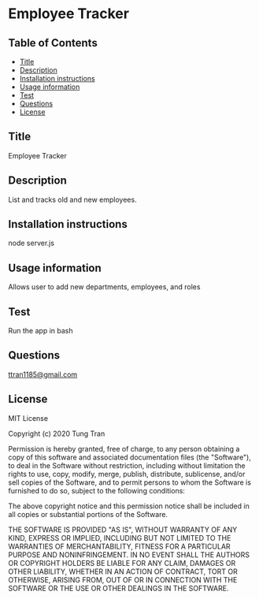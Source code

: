 # Employee Tracker


  ## Table of Contents
  * [Title](#title)
  * [Description](#description)
  * [Installation instructions](#installation)
  * [Usage information](#usage)
  * [Test](#test)
  * [Questions](#questions)
  * [License](#license)
  
  ## Title
  Employee Tracker
  ## Description
  List and tracks old and new employees.
  ## Installation instructions
  node server.js
  ## Usage information
  Allows user to add new departments, employees, and roles
  ## Test
  Run the app in bash
  ## Questions
  ttran1185@gmail.com
  ## License
  MIT License

  Copyright (c) 2020 Tung Tran

  Permission is hereby granted, free of charge, to any person obtaining a copy of this software and associated documentation files (the "Software"), to deal in the Software without restriction, including without limitation the rights to use, copy, modify, merge, publish, distribute, sublicense, and/or sell copies of the Software, and to permit persons to whom the Software is furnished to do so, subject to the following conditions:

  The above copyright notice and this permission notice shall be included in all copies or substantial portions of the Software.

  THE SOFTWARE IS PROVIDED "AS IS", WITHOUT WARRANTY OF ANY KIND, EXPRESS OR IMPLIED, INCLUDING BUT NOT LIMITED TO THE WARRANTIES OF MERCHANTABILITY, FITNESS FOR A PARTICULAR PURPOSE AND NONINFRINGEMENT. IN NO EVENT SHALL THE AUTHORS OR COPYRIGHT HOLDERS BE LIABLE FOR ANY CLAIM, DAMAGES OR OTHER LIABILITY, WHETHER IN AN ACTION OF CONTRACT, TORT OR OTHERWISE, ARISING FROM, OUT OF OR IN CONNECTION WITH THE SOFTWARE OR THE USE OR OTHER DEALINGS IN THE SOFTWARE.



